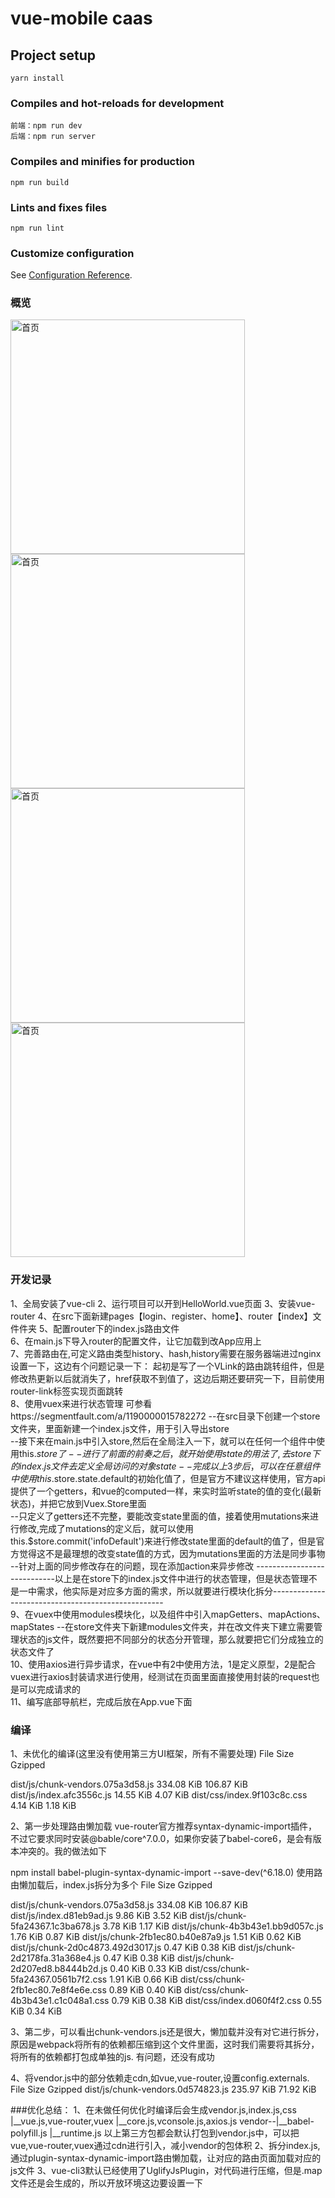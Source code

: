 # vue-mobile caas 

## Project setup
```
yarn install
```
### Compiles and hot-reloads for development
```
前端：npm run dev
后端：npm run server
```
### Compiles and minifies for production
```
npm run build
```
### Lints and fixes files
```
npm run lint
```
### Customize configuration
See [Configuration Reference](https://cli.vuejs.org/config/).


### 概览
<img src="https://github.com/yangdongMC/vue-mobile/blob/master/src/assets/index.jpeg" width="375" alt='首页'>  
<img src="https://github.com/yangdongMC/vue-mobile/blob/master/src/assets/list.png" width="375" alt='首页'>  
<img src="https://github.com/yangdongMC/vue-mobile/blob/master/src/assets/video.png" width="375" alt='首页'>  
<img src="https://github.com/yangdongMC/vue-mobile/blob/master/src/assets/socket.png" width="375" alt='首页'>  

### 开发记录
1、全局安装了vue-cli
2、运行项目可以开到HelloWorld.vue页面
3、安装vue-router 
4、在src下面新建pages【login、register、home】、router【index】文件件夹
5、配置router下的index.js路由文件  
6、在main.js下导入router的配置文件，让它加载到改App应用上  
7、完善路由在,可定义路由类型history、hash,history需要在服务器端进过nginx设置一下，这边有个问题记录一下：
起初是写了一个VLink的路由跳转组件，但是修改热更新以后就消失了，href获取不到值了，这边后期还要研究一下，目前使用router-link标签实现页面跳转  
8、使用vuex来进行状态管理 可参看https://segmentfault.com/a/1190000015782272
  --在src目录下创建一个store文件夹，里面新建一个index.js文件，用于引入导出store  
  --接下来在main.js中引入store,然后在全局注入一下，就可以在任何一个组件中使用this.$store了  
  --进行了前面的前奏之后，就开始使用state的用法了,去store下的index.js文件去定义全局访问的对象state  
  --完成以上3步后，可以在任意组件中使用this.$store.state.default的初始化值了，但是官方不建议这样使用，官方api提供了一个getters，和vue的computed一样，来实时监听state的值的变化(最新状态)，并把它放到Vuex.Store里面  
  --只定义了getters还不完整，要能改变state里面的值，接着使用mutations来进行修改,完成了mutations的定义后，就可以使用this.$store.commit('infoDefault')来进行修改state里面的default的值了，但是官方觉得这不是最理想的改变state值的方式，因为mutations里面的方法是同步事物  
  --针对上面的同步修改存在的问题，现在添加action来异步修改
----------------------------以上是在store下的index.js文件中进行的状态管理，但是状态管理不是一中需求，他实际是对应多方面的需求，所以就要进行模块化拆分---------------------------------------------------  
9、在vuex中使用modules模块化，以及组件中引入mapGetters、mapActions、mapStates
  --在store文件夹下新建modules文件夹，并在改文件夹下建立需要管理状态的js文件，既然要把不同部分的状态分开管理，那么就要把它们分成独立的状态文件了  
10、使用axios进行异步请求，在vue中有2中使用方法，1是定义原型，2是配合vuex进行axios封装请求进行使用，经测试在页面里面直接使用封装的request也是可以完成请求的  
11、编写底部导航栏，完成后放在App.vue下面

### 编译
1、未优化的编译(这里没有使用第三方UI框架，所有不需要处理)
File                                 Size               Gzipped

  dist/js/chunk-vendors.075a3d58.js    334.08 KiB         106.87 KiB
  dist/js/index.afc3556c.js            14.55 KiB          4.07 KiB
  dist/css/index.9f103c8c.css          4.14 KiB           1.18 KiB

2、第一步处理路由懒加载
vue-router官方推荐syntax-dynamic-import插件，不过它要求同时安装@bable/core^7.0.0，如果你安装了babel-core6，是会有版本冲突的。我的做法如下

npm install babel-plugin-syntax-dynamic-import --save-dev(^6.18.0)
使用路由懒加载后，index.js拆分为多个
File                                    Size              Gzipped

  dist/js/chunk-vendors.075a3d58.js       334.08 KiB        106.87 KiB
  dist/js/index.d81eb9ad.js               9.86 KiB          3.52 KiB
  dist/js/chunk-5fa24367.1c3ba678.js      3.78 KiB          1.17 KiB
  dist/js/chunk-4b3b43e1.bb9d057c.js      1.76 KiB          0.87 KiB
  dist/js/chunk-2fb1ec80.b40e87a9.js      1.51 KiB          0.62 KiB
  dist/js/chunk-2d0c4873.492d3017.js      0.47 KiB          0.38 KiB
  dist/js/chunk-2d2178fa.31a368e4.js      0.47 KiB          0.38 KiB
  dist/js/chunk-2d207ed8.b8444b2d.js      0.40 KiB          0.33 KiB
  dist/css/chunk-5fa24367.0561b7f2.css    1.91 KiB          0.66 KiB
  dist/css/chunk-2fb1ec80.7e8f4e6e.css    0.89 KiB          0.40 KiB
  dist/css/chunk-4b3b43e1.c1c048a1.css    0.79 KiB          0.38 KiB
  dist/css/index.d060f4f2.css             0.55 KiB          0.34 KiB

3、第二步，可以看出chunk-vendors.js还是很大，懒加载并没有对它进行拆分，原因是webpack将所有的依赖都压缩到这个文件里面，这时我们需要将其拆分，将所有的依赖都打包成单独的js.
有问题，还没有成功

4、将vendor.js中的部分依赖走cdn,如vue,vue-router,设置config.externals.
File                                    Size              Gzipped
dist/js/chunk-vendors.0d574823.js       235.97 KiB        71.92 KiB

###优化总结：
1、在未做任何优化时编译后会生成vendor.js,index.js,css
        |__vue.js,vue-router,vuex
        |__core.js,vconsole.js,axios.js
vendor--|__babel-polyfill.js
        |__runtime.js
以上第三方包都会默认打包到vendor.js中，可以把vue,vue-router,vuex通过cdn进行引入，减小vendor的包体积
2、拆分index.js,通过plugin-syntax-dynamic-import路由懒加载，让对应的路由页面加载对应的js文件
3、vue-cli3默认已经使用了UglifyJsPlugin，对代码进行压缩，但是.map文件还是会生成的，所以开放环境这边要设置一下